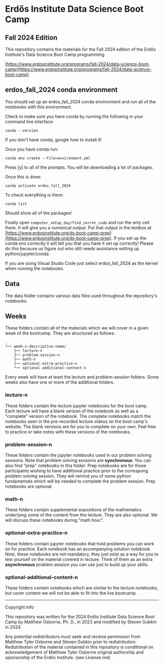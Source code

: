 # Erdős Institute Data Science Boot Camp
## Fall 2024 Edition

This repository contains the materials for the Fall 2024 edition of the Erdős Institute's Data Science Boot Camp programming

[https://www.erdosinstitute.org/programs/fall-2024/data-science-boot-camp](https://www.erdosinstitute.org/programs/fall-2024/data-science-boot-camp) 

## erdos_fall_2024 conda environment

You should set up an erdos_fall_2024 conda environment and run all of the notebooks with this environment.

Check to make sure you have conda by running the following in your command line interface:

    conda --version

If you don't have conda, google how to install it!

Once you have conda run:

    conda env create --file=environment.yml

Press [y] to all of the prompts.  You will be downloading a lot of packages.

Once this is done:

    conda activate erdos_fall_2024

To check everything is there:

    conda list

Should show all of the packages!

Finally open `computer_setup_day/find_secret_code` and run the only cell there.  It will give you a numerical output.  Put that output in the textbox at [https://www.erdosinstitute.org/ds-boot-camp-prep](https://www.erdosinstitute.org/ds-boot-camp-prep).  If you set up the conda env correctly it will tell you that you have it set up correctly!  Please do this because us figure out who still needs assistance setting up python/jupyter/conda.

If you are using Visual Studio Code just select erdos_fall_2024 as the kernel when running the notebooks.

## Data

The data folder contains various data files used throughout the repository's notebooks.

## Weeks

These folders contain all of the materials which we will cover in a given week of the bootcamp.  They are structured as follows:

    .
    └── week-n-descriptive-name/
        ├── lecture-n
        ├── problem-session-n
        ├── math-n
        ├── optional-extra-practice-n
        └── optional-additional-content-n


Every week will have at least the lecture and problem-session folders.  Some weeks also have one or more of the additional folders.

### lecture-n

These folders contain the lecture jupyter notebooks for the boot camp. Each lecture will have a blank version of the notebook as well as a "complete" version of the notebook. The complete notebooks match the notebooks seen in the pre-recorded lecture videos on the boot camp's website. The blank versions are for you to complete on your own. Feel free to practice or take notes with these versions of the notebooks. 

### problem-session-n

These folders contain the jupyter notebooks used in our problem solving sessions.  Note that problem solving sessions are **synchronous**. You can also find "prep" notebooks in this folder. Prep notebooks are for those participants wishing to have additional practice prior to the correspong problem solving session. They will remind you of some python fundamentals which will be needed to complete the problem session.  Prep notebooks are optional.

### math-n

These folders contain supplemental expositions of the mathematics underlying some of the content from the lecture.  They are also optional.  We will discuss these notebooks during "math hour".

### optional-extra-practice-n

These folders contain jupyter notebooks that hold problems you can work on for practice. Each notebook has an accompanying solution notebook. <i>Note</i>, these notebooks are not mandatory, they just exist as a way for you to test yourself on the material covered in lecture.  Think of them as an extra **asynchronous** problem session you can use just to build up your skills.

### optional-additional-content-n

These folders contain notebooks which are similar to the lecture notebooks, but cover content we will not be able to fit into the live bootcamp.


-------------------------
Copyright Info

This repository was written for the 2024 Erdős Institute Data Science Boot Camp by Matthew Osborne, Ph. D., in 2023 and modified by Steven Gubkin in 2024.

Any potential redistributors must seek and receive permission from Matthew Tyler Osborne and Steven Gubkin prior to redistribution. Redistribution of the material contained in this repository is conditional on acknowledgement of Matthew Tyler Osborne original authorship and sponsorship of the Erdős Institute. (see License.md)
